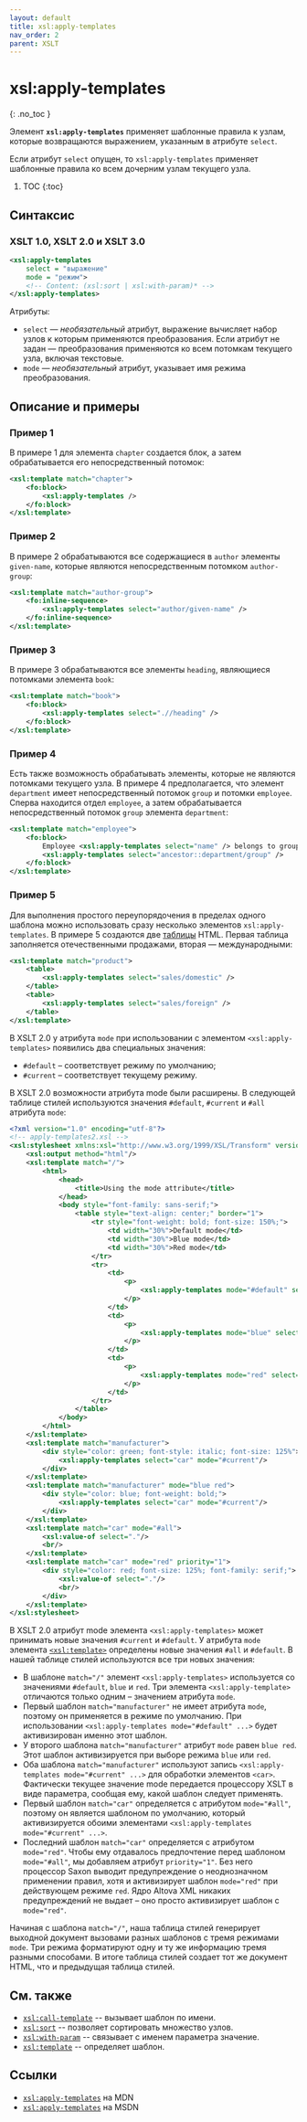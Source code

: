 ```yaml
---
layout: default
title: xsl:apply-templates
nav_order: 2
parent: XSLT
---
```


<!-- prettier-ignore-start -->
# xsl:apply-templates
{: .no_toc }
<!-- prettier-ignore-end -->

Элемент **`xsl:apply-templates`** применяет шаблонные правила к узлам, которые возвращаются выражением, указанным в атрибуте `select`.

Если атрибут `select` опущен, то `xsl:apply-templates` применяет шаблонные правила ко всем дочерним узлам текущего узла.

<!-- prettier-ignore -->
1. TOC
{:toc}

## Синтаксис

### XSLT 1.0, XSLT 2.0 и XSLT 3.0

```xml
<xsl:apply-templates
	select = "выражение"
	mode = "режим">
	<!-- Content: (xsl:sort | xsl:with-param)* -->
</xsl:apply-templates>
```

Атрибуты:

- `select` — _необязательный_ атрибут, выражение вычисляет набор узлов к которым применяются преобразования. Если атрибут не задан — преобразования применяются ко всем потомкам текущего узла, включая текстовые.
- `mode` — _необязательный_ атрибут, указывает имя режима преобразования.

## Описание и примеры

### Пример 1

В примере 1 для элемента `chapter` создается блок, а затем обрабатывается его непосредственный потомок:

```xml
<xsl:template match="chapter">
	<fo:block>
		<xsl:apply-templates />
	</fo:block>
</xsl:template>
```

### Пример 2

В примере 2 обрабатываются все содержащиеся в `author` элементы `given-name`, которые являются непосредственным потомком `author-group`:

```xml
<xsl:template match="author-group">
	<fo:inline-sequence>
		<xsl:apply-templates select="author/given-name" />
	</fo:inline-sequence>
</xsl:template>
```

### Пример 3

В примере 3 обрабатываются все элементы `heading`, являющиеся потомками элемента `book`:

```xml
<xsl:template match="book">
	<fo:block>
		<xsl:apply-templates select=".//heading" />
	</fo:block>
</xsl:template>
```

### Пример 4

Есть также возможность обрабатывать элементы, которые не являются потомками текущего узла. В примере 4 предполагается, что элемент `department` имеет непосредственный потомок `group` и потомки `employee`. Сперва находится отдел `employee`, а затем обрабатывается непосредственный потомок `group` элемента `department`:

```xml
<xsl:template match="employee">
	<fo:block>
		Employee <xsl:apply-templates select="name" /> belongs to group
		<xsl:apply-templates select="ancestor::department/group" />
	</fo:block>
</xsl:template>
```

### Пример 5

Для выполнения простого переупорядочения в пределах одного шаблона можно использовать сразу несколько элементов `xsl:apply-templates`. В примере 5 создаются две [таблицы](/html/table/) HTML. Первая таблица заполняется отечественными продажами, вторая — международными:

```xml
<xsl:template match="product">
	<table>
		<xsl:apply-templates select="sales/domestic" />
	</table>
	<table>
		<xsl:apply-templates select="sales/foreign" />
	</table>
</xsl:template>
```

В XSLT 2.0 у атрибута `mode` при использовании с элементом `<xsl:apply-templates>` появились два специальных значения:

- `#default` – соответствует режиму по умолчанию;
- `#current` – соответствует текущему режиму.

В XSLT 2.0 возможности атрибута mode были расширены. В следующей таблице стилей используются значения `#default`, `#current` и `#all` атрибута `mode`:

```xml
<?xml version="1.0" encoding="utf-8"?>
<!-- apply-templates2.xsl -->
<xsl:stylesheet xmlns:xsl="http://www.w3.org/1999/XSL/Transform" version="2.0">
	<xsl:output method="html"/>
	<xsl:template match="/">
		<html>
			<head>
				<title>Using the mode attribute</title>
			</head>
			<body style="font-family: sans-serif;">
				<table style="text-align: center;" border="1">
					<tr style="font-weight: bold; font-size: 150%;">
						<td width="30%">Default mode</td>
						<td width="30%">Blue mode</td>
						<td width="30%">Red mode</td>
					</tr>
					<tr>
						<td>
							<p>
								<xsl:apply-templates mode="#default" select="/cars/manufacturer"/>
							</p>
						</td>
						<td>
							<p>
								<xsl:apply-templates mode="blue" select="/cars/manufacturer"/>
							</p>
						</td>
						<td>
							<p>
								<xsl:apply-templates mode="red" select="/cars/manufacturer"/>
							</p>
						</td>
					</tr>
				</table>
			</body>
		</html>
	</xsl:template>
	<xsl:template match="manufacturer">
		<div style="color: green; font-style: italic; font-size: 125%">
			<xsl:apply-templates select="car" mode="#current"/>
		</div>
	</xsl:template>
	<xsl:template match="manufacturer" mode="blue red">
		<div style="color: blue; font-weight: bold;">
			<xsl:apply-templates select="car" mode="#current"/>
		</div>
	</xsl:template>
	<xsl:template match="car" mode="#all">
		<xsl:value-of select="."/>
		<br/>
	</xsl:template>
	<xsl:template match="car" mode="red" priority="1">
		<div style="color: red; font-size: 125%; font-family: serif;">
			<xsl:value-of select="."/>
			<br/>
		</div>
	</xsl:template>
</xsl:stylesheet>
```

В XSLT 2.0 атрибут mode элемента `<xsl:apply-templates>` может принимать новые значения `#current` и `#default`. У атрибута `mode` элемента [`<xsl:template>`](/xslt/xsl-template/) определены новые значения `#all` и `#default`. В нашей таблице стилей используются все три новых значения:

- В шаблоне `match="/"` элемент `<xsl:apply-templates>` используется со значениями `#default`, `blue` и `red`. Три элемента `<xsl:apply-template>` отличаются только одним – значением атрибута `mode`.
- Первый шаблон `match="manufacturer"` не имеет атрибута `mode`, поэтому он применяется в режиме по умолчанию. При использовании `<xsl:apply-templates mode="#default" ...>` будет активизирован именно этот шаблон.
- У второго шаблона `match="manufacturer"` атрибут `mode` равен `blue red`. Этот шаблон активизируется при выборе режима `blue` или `red`.
- Оба шаблона `match="manufacturer"` используют запись `<xsl:apply-templates mode="#current" ...>` для обработки элементов `<car>`. Фактически текущее значение mode передается процессору XSLT в виде параметра, сообщая ему, какой шаблон следует применять.
- Первый шаблон `match="car"` определяется с атрибутом `mode="#all"`, поэтому он является шаблоном по умолчанию, который активизируется обоими элементами `<xsl:apply-templates mode="#current" ...>`.
- Последний шаблон `match="car"` определяется с атрибутом `mode="red"`. Чтобы ему отдавалось предпочтение перед шаблоном `mode="#all"`, мы добавляем атрибут `priority="1"`. Без него процессор Saxon выводит предупреждение о неоднозначном применении правил, хотя и активизирует шаблон `mode="red"` при действующем режиме `red`. Ядро Altova XML никаких предупреждений не выдает – оно просто активизирует шаблон с `mode="red"`.

Начиная с шаблона `match="/"`, наша таблица стилей генерирует выходной документ вызовами разных шаблонов с тремя режимами `mode`. Три режима форматируют одну и ту же информацию тремя разными способами. В итоге таблица стилей создает тот же документ HTML, что и предыдущая таблица стилей.

## См. также

- [`xsl:call-template`](/xslt/xsl-call-template/) -- вызывает шаблон по имени.
- [`xsl:sort`](/xslt/xsl-sort/) -- позволяет сортировать множество узлов.
- [`xsl:with-param`](/xslt/xsl-with-param/) -- связывает с именем параметра значение.
- [`xsl:template`](/xslt/xsl-template/) -- определяет шаблон.

## Ссылки

- [`xsl:apply-templates`](https://developer.mozilla.org/en/XSLT/apply-templates) на MDN
- [`xsl:apply-templates`](https://msdn.microsoft.com/en-us/library/ms256184.aspx) на MSDN
